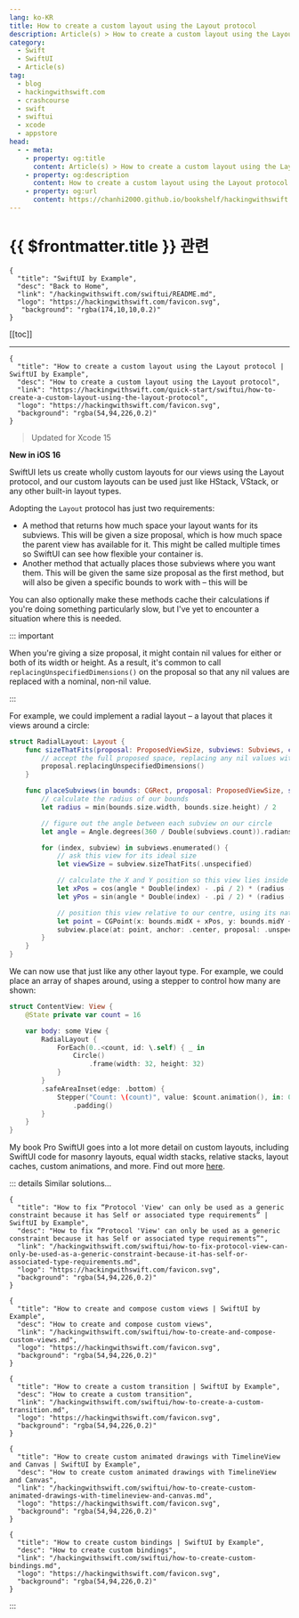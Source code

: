 ```yaml
---
lang: ko-KR
title: How to create a custom layout using the Layout protocol
description: Article(s) > How to create a custom layout using the Layout protocol
category:
  - Swift
  - SwiftUI
  - Article(s)
tag: 
  - blog
  - hackingwithswift.com
  - crashcourse
  - swift
  - swiftui
  - xcode
  - appstore
head:
  - - meta:
    - property: og:title
      content: Article(s) > How to create a custom layout using the Layout protocol
    - property: og:description
      content: How to create a custom layout using the Layout protocol
    - property: og:url
      content: https://chanhi2000.github.io/bookshelf/hackingwithswift.com/swiftui/how-to-create-a-custom-layout-using-the-layout-protocol.html
---
```


# {{ $frontmatter.title }} 관련

```component VPCard
{
  "title": "SwiftUI by Example",
  "desc": "Back to Home",
  "link": "/hackingwithswift.com/swiftui/README.md",
  "logo": "https://hackingwithswift.com/favicon.svg",
   "background": "rgba(174,10,10,0.2)"
}
```

[[toc]]

---

```component VPCard
{
  "title": "How to create a custom layout using the Layout protocol | SwiftUI by Example",
  "desc": "How to create a custom layout using the Layout protocol",
  "link": "https://hackingwithswift.com/quick-start/swiftui/how-to-create-a-custom-layout-using-the-layout-protocol",
  "logo": "https://hackingwithswift.com/favicon.svg",
  "background": "rgba(54,94,226,0.2)"
}
```

> Updated for Xcode 15

**New in iOS 16**

SwiftUI lets us create wholly custom layouts for our views using the Layout protocol, and our custom layouts can be used just like HStack, VStack, or any other built-in layout types.

Adopting the `Layout` protocol has just two requirements:

- A method that returns how much space your layout wants for its subviews. This will be given a size proposal, which is how much space the parent view has available for it. This might be called multiple times so SwiftUI can see how flexible your container is.
- Another method that actually places those subviews where you want them. This will be given the same size proposal as the first method, but will also be given a specific bounds to work with – this will be

You can also optionally make these methods cache their calculations if you're doing something particularly slow, but I've yet to encounter a situation where this is needed.

::: important 

When you're giving a size proposal, it might contain nil values for either or both of its width or height. As a result, it's common to call `replacingUnspecifiedDimensions()` on the proposal so that any nil values are replaced with a nominal, non-nil value.

:::

For example, we could implement a radial layout – a layout that places it views around a circle:

```swift
struct RadialLayout: Layout {
    func sizeThatFits(proposal: ProposedViewSize, subviews: Subviews, cache: inout Void) -> CGSize {
        // accept the full proposed space, replacing any nil values with a sensible default
        proposal.replacingUnspecifiedDimensions()
    }

    func placeSubviews(in bounds: CGRect, proposal: ProposedViewSize, subviews: Subviews, cache: inout Void) {
        // calculate the radius of our bounds
        let radius = min(bounds.size.width, bounds.size.height) / 2

        // figure out the angle between each subview on our circle
        let angle = Angle.degrees(360 / Double(subviews.count)).radians

        for (index, subview) in subviews.enumerated() {
            // ask this view for its ideal size
            let viewSize = subview.sizeThatFits(.unspecified)

            // calculate the X and Y position so this view lies inside our circle's edge
            let xPos = cos(angle * Double(index) - .pi / 2) * (radius - viewSize.width / 2)
            let yPos = sin(angle * Double(index) - .pi / 2) * (radius - viewSize.height / 2)

            // position this view relative to our centre, using its natural size ("unspecified")
            let point = CGPoint(x: bounds.midX + xPos, y: bounds.midY + yPos)
            subview.place(at: point, anchor: .center, proposal: .unspecified)
        }
    }
}
```

We can now use that just like any other layout type. For example, we could place an array of shapes around, using a stepper to control how many are shown:

```swift
struct ContentView: View {
    @State private var count = 16

    var body: some View {
        RadialLayout {
            ForEach(0..<count, id: \.self) { _ in
                Circle()
                    .frame(width: 32, height: 32)
            }
        }
        .safeAreaInset(edge: .bottom) {
            Stepper("Count: \(count)", value: $count.animation(), in: 0...36)
                .padding()
        }
    }
}
```

My book Pro SwiftUI goes into a lot more detail on custom layouts, including SwiftUI code for masonry layouts, equal width stacks, relative stacks, layout caches, custom animations, and more. Find out more [<FontIcon icon="fas fa-globe"/>here](https://hackingwithswift.com/store/pro-swiftui).

::: details Similar solutions…

```component VPCard  
{
  "title": "How to fix “Protocol 'View' can only be used as a generic constraint because it has Self or associated type requirements” | SwiftUI by Example",
  "desc": "How to fix “Protocol 'View' can only be used as a generic constraint because it has Self or associated type requirements”",
  "link": "/hackingwithswift.com/swiftui/how-to-fix-protocol-view-can-only-be-used-as-a-generic-constraint-because-it-has-self-or-associated-type-requirements.md",
  "logo": "https://hackingwithswift.com/favicon.svg",
  "background": "rgba(54,94,226,0.2)"
}
```

```component VPCard
{
  "title": "How to create and compose custom views | SwiftUI by Example",
  "desc": "How to create and compose custom views",
  "link": "/hackingwithswift.com/swiftui/how-to-create-and-compose-custom-views.md",
  "logo": "https://hackingwithswift.com/favicon.svg",
  "background": "rgba(54,94,226,0.2)"
}
```

```component VPCard
{
  "title": "How to create a custom transition | SwiftUI by Example",
  "desc": "How to create a custom transition",
  "link": "/hackingwithswift.com/swiftui/how-to-create-a-custom-transition.md",
  "logo": "https://hackingwithswift.com/favicon.svg",
  "background": "rgba(54,94,226,0.2)"
}
```

```component VPCard
{
  "title": "How to create custom animated drawings with TimelineView and Canvas | SwiftUI by Example",
  "desc": "How to create custom animated drawings with TimelineView and Canvas",
  "link": "/hackingwithswift.com/swiftui/how-to-create-custom-animated-drawings-with-timelineview-and-canvas.md",
  "logo": "https://hackingwithswift.com/favicon.svg",
  "background": "rgba(54,94,226,0.2)"
}
```

```component VPCard
{
  "title": "How to create custom bindings | SwiftUI by Example",
  "desc": "How to create custom bindings",
  "link": "/hackingwithswift.com/swiftui/how-to-create-custom-bindings.md",
  "logo": "https://hackingwithswift.com/favicon.svg",
  "background": "rgba(54,94,226,0.2)"
}
```

:::

